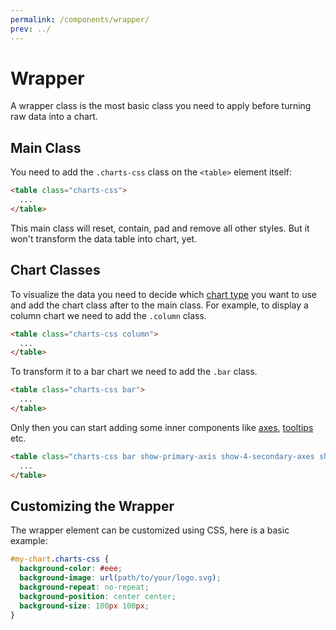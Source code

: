 ```yaml
---
permalink: /components/wrapper/
prev: ../
---
```


# Wrapper

A wrapper class is the most basic class you need to apply before turning raw data into a chart.

## Main Class

You need to add the `.charts-css` class on the `<table>` element itself:

```html
<table class="charts-css">
  ...
</table>
```

This main class will reset, contain, pad and remove all other styles. But it won't transform the data table into chart, yet.

## Chart Classes

To visualize the data you need to decide which [chart type](/charts/) you want to use and add the chart class after to the main class. For example, to display a column chart we need to add the `.column` class.

```html
<table class="charts-css column">
  ...
</table>
```

To transform it to a bar chart we need to add the `.bar` class.

```html
<table class="charts-css bar">
  ...
</table>
```

Only then you can start adding some inner components like [axes](/charts/axes), [tooltips](/charts/tooltip) etc.

```html
<table class="charts-css bar show-primary-axis show-4-secondary-axes show-data-axes">
  ...
</table>
```

## Customizing the Wrapper

The wrapper element can be customized using CSS, here is a basic example:

```css
#my-chart.charts-css {
  background-color: #eee;
  background-image: url(path/to/your/logo.svg);
  background-repeat: no-repeat;
  background-position: center center;
  background-size: 100px 100px;
}
```
